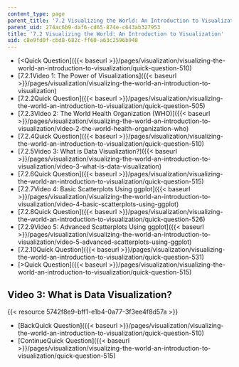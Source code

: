 ```yaml
---
content_type: page
parent_title: '7.2 Visualizing the World: An Introduction to Visualization'
parent_uid: 274ac6b9-daf6-cd65-874e-c643ab327953
title: '7.2 Visualizing the World: An Introduction to Visualization'
uid: c8e9fd0f-cbd8-682c-ff60-a63c2596b948
---
```


*   [\<Quick Question]({{< baseurl >}}/pages/visualization/visualizing-the-world-an-introduction-to-visualization/quick-question-510)
*   [7.2.1Video 1: The Power of Visualizations]({{< baseurl >}}/pages/visualization/visualizing-the-world-an-introduction-to-visualization)
*   [7.2.2Quick Question]({{< baseurl >}}/pages/visualization/visualizing-the-world-an-introduction-to-visualization/quick-question-505)
*   [7.2.3Video 2: The World Health Organization (WHO)]({{< baseurl >}}/pages/visualization/visualizing-the-world-an-introduction-to-visualization/video-2-the-world-health-organization-who)
*   [7.2.4Quick Question]({{< baseurl >}}/pages/visualization/visualizing-the-world-an-introduction-to-visualization/quick-question-510)
*   [7.2.5Video 3: What is Data Visualization?]({{< baseurl >}}/pages/visualization/visualizing-the-world-an-introduction-to-visualization/video-3-what-is-data-visualization)
*   [7.2.6Quick Question]({{< baseurl >}}/pages/visualization/visualizing-the-world-an-introduction-to-visualization/quick-question-515)
*   [7.2.7Video 4: Basic Scatterplots Using ggplot]({{< baseurl >}}/pages/visualization/visualizing-the-world-an-introduction-to-visualization/video-4-basic-scatterplots-using-ggplot)
*   [7.2.8Quick Question]({{< baseurl >}}/pages/visualization/visualizing-the-world-an-introduction-to-visualization/quick-question-526)
*   [7.2.9Video 5: Advanced Scatterplots Using ggplot]({{< baseurl >}}/pages/visualization/visualizing-the-world-an-introduction-to-visualization/video-5-advanced-scatterplots-using-ggplot)
*   [7.2.10Quick Question]({{< baseurl >}}/pages/visualization/visualizing-the-world-an-introduction-to-visualization/quick-question-531)
*   [\>Quick Question]({{< baseurl >}}/pages/visualization/visualizing-the-world-an-introduction-to-visualization/quick-question-515)

Video 3: What is Data Visualization?
------------------------------------

{{< resource 5742f8e9-bff1-e1b4-0a77-3f3ee4f8d57a >}}

*   [BackQuick Question]({{< baseurl >}}/pages/visualization/visualizing-the-world-an-introduction-to-visualization/quick-question-510)
*   [ContinueQuick Question]({{< baseurl >}}/pages/visualization/visualizing-the-world-an-introduction-to-visualization/quick-question-515)